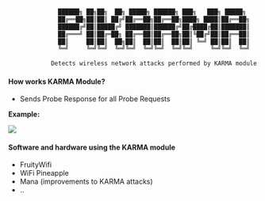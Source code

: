 
```python

              ██████╗ ██╗██╗  ██╗ █████╗ ██████╗ ███╗   ███╗ █████╗ 
              ██╔══██╗██║██║ ██╔╝██╔══██╗██╔══██╗████╗ ████║██╔══██╗
              ██████╔╝██║█████╔╝ ███████║██████╔╝██╔████╔██║███████║
              ██╔═══╝ ██║██╔═██╗ ██╔══██║██╔══██╗██║╚██╔╝██║██╔══██║
              ██║     ██║██║  ██╗██║  ██║██║  ██║██║ ╚═╝ ██║██║  ██║
              ╚═╝     ╚═╝╚═╝  ╚═╝╚═╝  ╚═╝╚═╝  ╚═╝╚═╝     ╚═╝╚═╝  ╚═╝
                                                      
            Detects wireless network attacks performed by KARMA module
```


#### How works KARMA Module?

+ Sends Probe Response for all Probe Requests

**Example:**

<img src="https://github.com/besimaltnok/pikarma/blob/master/karma.gif">


#### Software and hardware using the KARMA module

+ FruityWifi
+ WiFi Pineapple
+ Mana (improvements to KARMA attacks)
+ ..


